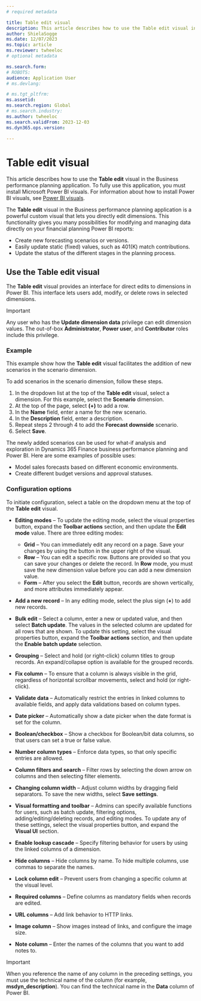```yaml
---
# required metadata

title: Table edit visual
description: This article describes how to use the Table edit visual in the Business performance planning application.
author: ShielaSogge
ms.date: 12/07/2023
ms.topic: article
ms.reviewer: twheeloc
# optional metadata

ms.search.form: 
# ROBOTS: 
audience: Application User
# ms.devlang: 

# ms.tgt_pltfrm: 
ms.assetid: 
ms.search.region: Global
# ms.search.industry: 
ms.author: twheeloc
ms.search.validFrom: 2023-12-03
ms.dyn365.ops.version: 

---
```

# Table edit visual

This article describes how to use the **Table edit** visual in the Business performance planning application. To fully use this application, you must install Microsoft Power BI visuals. For information about how to install Power BI visuals, see [Power BI visuals](/power-bi/developer/visuals).

The **Table edit** visual in the Business performance planning application is a powerful custom visual that lets you directly edit dimensions. This functionality gives you many possibilities for modifying and managing data directly on your financial planning Power BI reports:

- Create new forecasting scenarios or versions.
- Easily update static (fixed) values, such as 401(K) match contributions.
- Update the status of the different stages in the planning process.

## Use the Table edit visual

The **Table edit** visual provides an interface for direct edits to dimensions in Power BI. This interface lets users add, modify, or delete rows in selected dimensions.
 
> [!IMPORTANT]
> Any user who has the **Update dimension data** privilege can edit dimension values. The out-of-box **Administrator**, **Power user**, and **Contributor** roles include this privilege.

### Example

This example show how the **Table edit** visual facilitates the addition of new scenarios in the scenario dimension.

To add scenarios in the scenario dimension, follow these steps.

1. In the dropdown list at the top of the **Table edit** visual, select a dimension. For this example, select the **Scenario** dimension.
2. At the top of the page, select **(+)** to add a row.
3. In the **Name** field, enter a name for the new scenario.
4. In the **Description** field, enter a description.
5. Repeat steps 2 through 4 to add the **Forecast downside** scenario.
6. Select **Save**.

The newly added scenarios can be used for what-if analysis and exploration in Dynamics 365 Finance business performance planning and Power BI.
Here are some examples of possible uses:

- Model sales forecasts based on different economic environments.
- Create different budget versions and approval statuses.

### Configuration options

To initiate configuration, select a table on the dropdown menu at the top of the **Table edit** visual.

- **Editing modes** – To update the editing mode, select the visual properties button, expand the **Toolbar actions** section, and then update the **Edit mode** value. There are three editing modes:

    - **Grid** – You can immediately edit any record on a page. Save your changes by using the button in the upper right of the visual.
    - **Row** – You can edit a specific row. Buttons are provided so that you can save your changes or delete the record. In **Row** mode, you must save the new dimension value before you can add a new dimension value.
    - **Form** – After you select the **Edit** button, records are shown vertically, and more attributes immediately appear.

- **Add a new record** – In any editing mode, select the plus sign (**+**) to add new records.
- **Bulk edit** – Select a column, enter a new or updated value, and then select **Batch update**. The values in the selected column are updated for all rows that are shown. To update this setting, select the visual properties button, expand the **Toolbar actions** section, and then update the **Enable batch update** selection.
- **Grouping** – Select and hold (or right-click) column titles to group records. An expand/collapse option is available for the grouped records.
- **Fix column** – To ensure that a column is always visible in the grid, regardless of horizontal scrollbar movements, select and hold (or right-click).
- **Validate data** – Automatically restrict the entries in linked columns to available fields, and apply data validations based on column types.
- **Date picker** – Automatically show a date picker when the date format is set for the column.
- **Boolean/checkbox** – Show a checkbox for Boolean/bit data columns, so that users can set a true or false value.
- **Number column types** – Enforce data types, so that only specific entries are allowed.
- **Column filters and search** – Filter rows by selecting the down arrow on columns and then selecting filter elements.
- **Changing column width** – Adjust column widths by dragging field separators. To save the new widths, select **Save settings**.
- **Visual formatting and toolbar** – Admins can specify available functions for users, such as batch update, filtering options, adding/editing/deleting records, and editing modes. To update any of these settings, select the visual properties button, and expand the **Visual UI** section.
- **Enable lookup cascade** – Specify filtering behavior for users by using the linked columns of a dimension.
- **Hide columns** – Hide columns by name. To hide multiple columns, use commas to separate the names.
- **Lock column edit** – Prevent users from changing a specific column at the visual level.
- **Required columns** – Define columns as mandatory fields when records are edited.
- **URL columns** – Add link behavior to HTTP links.
- **Image column** – Show images instead of links, and configure the image size.
- **Note column** – Enter the names of the columns that you want to add notes to.

> [!IMPORTANT]
> When you reference the name of any column in the preceding settings, you must use the technical name of the column (for example, **msdyn\_description**). You can find the technical name in the **Data** column of Power BI.
